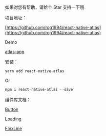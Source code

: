 如果对您有帮助，请给个 Star 支持一下哦

项目地址：

[https://github.com/rcg1994/react-native-atlas](https://github.com/rcg1994/react-native-atlas)

Demo

[atlas-app](https://github.com/rcg1994/atlas-app)

安装：

```javascript
yarn add react-native-atlas
```

Or

```javascript
npm i react-native-atlas --save
```

组件库文档：

[Button](https://github.com/rcg1994/react-native-atlas/wiki/Button)

[Loading](https://github.com/rcg1994/react-native-atlas/wiki/Loading)

[FlexLine](https://github.com/rcg1994/react-native-atlas/wiki/FlexLine)

